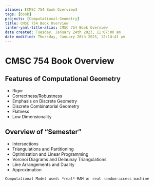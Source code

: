 ```yaml
---
aliases: [CMSC 754 Book Overview]
tags: [book]
projects: [Computational-Geometry]
title: CMSC 754 Book Overview
linter-yaml-title-alias: CMSC 754 Book Overview
date created: Tuesday, January 24th 2023, 11:07:00 am
date modified: Thursday, January 26th 2023, 12:14:41 pm
---
```


# CMSC 754 Book Overview

## Features of Computational Geometry
- Rigor
- Correctness/Robustness
- Emphasis on Discrete Geometry
- Discrete Combinatorial Geometry
- Flatness
- Low Dimensionality

## Overview of “Semester”
- Intersections
- Triangulations and Partitioning
- Optimization and Linear Programming
- Voronoi Diagrams and Delaunay Triangulations
- Line Arrangements and Duality
- Approximation

```ad-note
Computational Model used: *real*-RAM or real random-access machine
```
